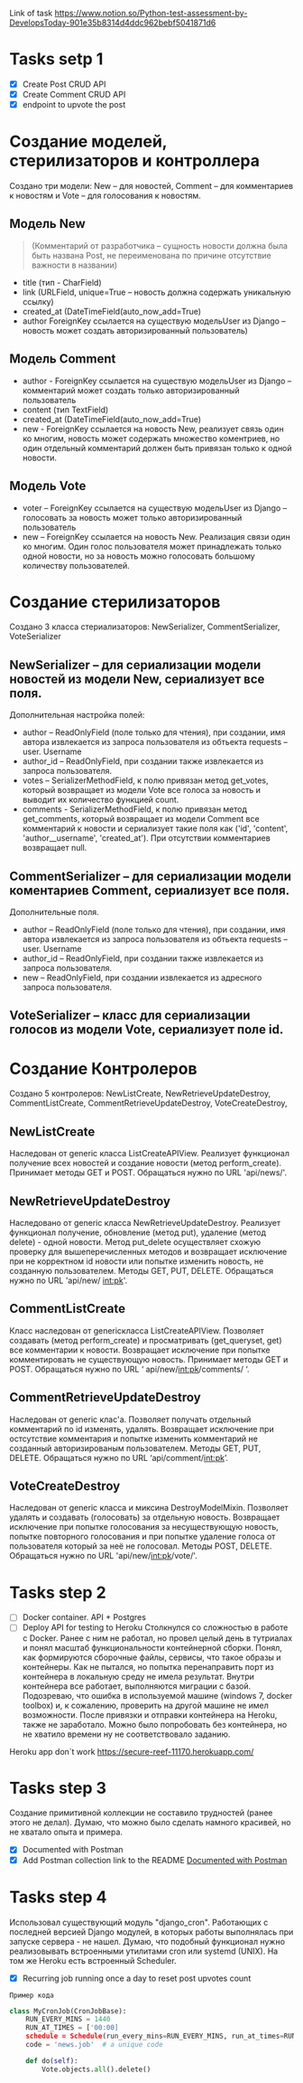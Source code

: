 Link of task https://www.notion.so/Python-test-assessment-by-DevelopsToday-901e35b8314d4ddc962bebf5041871d6

# Tasks setp 1
- [x] Create Post CRUD API 
- [x] Create Comment CRUD API 
- [x] endpoint to upvote the post

# Создание моделей, стерилизаторов и контроллера
Создано три модели: New – для новостей, Comment – для комментариев к новостям и Vote – для голосования к новостям. 

## Модель New
> (Комментарий от разработчика – сущность новости должна была быть названа Post, не переименована по причине отсутствие важности в названии)

- title (тип - CharField)
- link (URLField, unique=True – новость должна содержать уникальную ссылку)
- created_at (DateTimeField(auto_now_add=True)
- author ForeignKey ссылается на существую модельUser из Django – новость может создать авторизированный пользователь)

## Модель Comment
- author - ForeignKey ссылается на существую модельUser из Django – комментарий может создать только авторизированный пользователь
- content (тип TextField) 
- created_at (DateTimeField(auto_now_add=True)
- new - ForeignKey ссылается на новость New, реализует связь один ко многим, новость может содержать множество коментриев, но один отдельный комментарий должен быть привязан только к одной новости.  

## Модель Vote
- voter – ForeignKey ссылается на существую модельUser из Django – голосовать за новость может только авторизированный пользователь
- new – ForeignKey ссылается на новость New. Реализация связи один ко многим. Один голос пользователя может принадлежать только одной новости, но за новость можно голосовать большому количеству пользователей. 



# Создание стерилизаторов
Создано 3 класса стериализаторов: NewSerializer, CommentSerializer, VoteSerializer

## NewSerializer – для сериализации модели новостей из модели New, сериализует все поля. 
Дополнительная настройка полей: 
- author – ReadOnlyField (поле только для чтения), при создании, имя автора извлекается из запроса пользователя из обтьекта requests – user. Username
- author_id – ReadOnlyField, при создании также извлекается из запроса пользователя. 
- votes – SerializerMethodField, к полю привязан метод get_votes, который возвращает из модели Vote все голоса за новость и выводит их количество функцией count. 
- comments - SerializerMethodField, к полю привязан метод get_comments, который возвращает из модели Comment все комментарий к новости и сериализует такие поля как ('id', 'content', 'author__username', 'created_at'). При отсутствии комментариев возвращает null. 

## CommentSerializer – для сериализации модели коментариев Comment, сериализует все поля. 
Дополнительные поля. 
- author – ReadOnlyField (поле только для чтения), при создании, имя автора извлекается из запроса пользователя из обтьекта requests – user. Username
- author_id – ReadOnlyField, при создании также извлекается из запроса пользователя. 
- new – ReadOnlyField, при создании извлекается из адресного запроса пользователя. 

## VoteSerializer – класс для сериализации голосов из модели Vote, сериализует поле id. 




# Создание Контролеров
Создано 5 контролеров: NewListCreate,  NewRetrieveUpdateDestroy,  CommentListCreate,  CommentRetrieveUpdateDestroy,  VoteCreateDestroy,

## NewListCreate 
Наследован от generic класса ListCreateAPIView. Реализует функционал получение всех новостей и создание новости (метод perform_create). Принимает методы GET и POST. Обращаться нужно по URL 'api/news/'. 

## NewRetrieveUpdateDestroy
Наследовано от generic класса NewRetrieveUpdateDestroy. Реализует функционал получение, обновление (метод put), удаление (метод delete) - одной новости. Метод put_delete осуществляет схожую проверку для вышеперечисленных методов и возвращает исключение при не корректном id новости или попытке изменить новость, не созданную пользователем. Методы GET, PUT, DELETE. Обращаться нужно по URL 'api/new/ <int:pk>'.

## CommentListCreate
Класс наследован от genericкласса ListCreateAPIView. Позволяет создавать (метод perform_create) и просматривать (get_queryset, get) все комментарии к новости. Возвращает исключение при попытке комментировать не существующую новость. Принимает методы GET и POST. Обращаться нужно по URL ‘ api/new/<int:pk>/comments/ ‘.

## CommentRetrieveUpdateDestroy 
Наследован от generic клас'а. Позволяет получать отдельный комментарий по id изменять, удалять. Возвращает исключение при остсутствие комментария и попытке изменить комментарий не созданный авторизированым пользователем.  Методы GET, PUT, DELETE. Обращаться нужно по URL ‘api/comment/<int:pk>’.

## VoteCreateDestroy
Наследован от generic класса и миксина DestroyModelMixin. Позволяет удалять и создавать (голосовать) за отдельную новость. Возвращает исключение при попытке голосования за несуществующую новость,  попытке повторного голосования и при попытке удаление голоса от пользователя который за неё не голосовал. Методы POST, DELETE. Обращаться нужно по URL 'api/new/<int:pk>/vote/'.

# Tasks step 2
- [ ] Docker container. API + Postgres 
- [ ] Deploy API for testing to Heroku
Столкнулся со сложностью в работе с Docker. Ранее с ним не работал, но провел целый день в тутриалах и понял масштаб функциональности контейнерной сборки. Понял, как формируются сборочные файлы, сервисы, что такое образы и контейнеры. Как не пытался, но попытка перенаправить порт из контейнера в локальную среду не имела результат.
Внутри контейнера все работает, выполняются миграции с базой. Подозреваю, что ошибка в используемой машине (windows 7, docker toolbox) и, к сожалению, проверить на другой машине не имел возможности. 
После привязки и отправки контейнера на Heroku, также не заработало. 
Можно было попробовать без контейнера, но не хватило времени ну не соответствовало заданию.

Heroku app don`t work
https://secure-reef-11170.herokuapp.com/

# Tasks step 3
Создание примитивной коллекции не составило трудностей (ранее этого не делал). Думаю, что можно было сделать намного красивей, но не хватало опыта и примера.
- [x] Documented with Postman
- [x] Add Postman collection link to the README
[Documented with Postman](https://documenter.getpostman.com/view/9950425/TVep8TBa#886473de-7c41-423e-91e4-2da94e6a8127)

# Tasks step 4
Использовал существующий модуль "django_cron". Работающих с последней версией Django модулей, в которых работы выполнялась при запуске сервера - не нашел. 
Думаю, что подобный функционал нужно реализовывать встроенными утилитами cron или systemd (UNIX). На том же Heroku есть встроенный Scheduler.
- [x] Recurring job running once a day to reset post upvotes count

```
Пример кода
```

```python
class MyCronJob(CronJobBase):
    RUN_EVERY_MINS = 1440
    RUN_AT_TIMES = ['00:00]
    schedule = Schedule(run_every_mins=RUN_EVERY_MINS, run_at_times=RUN_AT_TIMES)
    code = 'news.job'  # a unique code

    def do(self):
        Vote.objects.all().delete()
```











